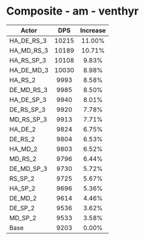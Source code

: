 # Composite - am - venthyr
| Actor | DPS | Increase |
|---|:---:|:---:|
|HA_DE_RS_3|10215|11.00%|
|HA_MD_RS_3|10189|10.71%|
|HA_RS_SP_3|10108|9.83%|
|HA_DE_MD_3|10030|8.98%|
|HA_RS_2|9993|8.58%|
|DE_MD_RS_3|9985|8.50%|
|HA_DE_SP_3|9940|8.01%|
|DE_RS_SP_3|9920|7.78%|
|MD_RS_SP_3|9913|7.71%|
|HA_DE_2|9824|6.75%|
|DE_RS_2|9804|6.53%|
|HA_MD_2|9803|6.52%|
|MD_RS_2|9796|6.44%|
|DE_MD_SP_3|9730|5.72%|
|RS_SP_2|9725|5.67%|
|HA_SP_2|9696|5.36%|
|DE_MD_2|9614|4.46%|
|DE_SP_2|9536|3.62%|
|MD_SP_2|9533|3.58%|
|Base|9203|0.00%|
